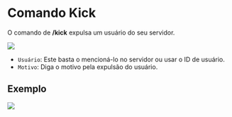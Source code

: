 # Comando Kick

O comando de **/kick** expulsa um usuário do seu servidor.

<img src="https://i.imgur.com/sxfQtBR.png">

- `Usuário`: Este basta o mencioná-lo no servidor ou usar o ID de usuário.
- `Motivo`: Diga o motivo pela expulsão do usuário.

## Exemplo 

<img src="https://i.imgur.com/TjUqteQ.png">